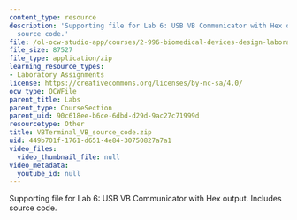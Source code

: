 ```yaml
---
content_type: resource
description: 'Supporting file for Lab 6: USB VB Communicator with Hex output. Includes
  source code.'
file: /ol-ocw-studio-app/courses/2-996-biomedical-devices-design-laboratory-fall-2007/449b701f1761d6514e8430750827a7a1_VBTerminal_VB_source_code.zip
file_size: 87527
file_type: application/zip
learning_resource_types:
- Laboratory Assignments
license: https://creativecommons.org/licenses/by-nc-sa/4.0/
ocw_type: OCWFile
parent_title: Labs
parent_type: CourseSection
parent_uid: 90c618ee-b6ce-6dbd-d29d-9ac27c71999d
resourcetype: Other
title: VBTerminal_VB_source_code.zip
uid: 449b701f-1761-d651-4e84-30750827a7a1
video_files:
  video_thumbnail_file: null
video_metadata:
  youtube_id: null
---
```

Supporting file for Lab 6: USB VB Communicator with Hex output. Includes source code.